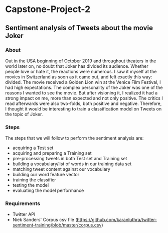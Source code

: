 # Capstone-Project-2

## Sentiment analysis of Tweets about the movie Joker

### About
Out in the USA beginning of October 2019 and throughout theaters in the world later on, no doubt that Joker has divided its audience. Whether people love or hate it, the reactions were numerous. I saw it myself at the movies in Switzerland as soon as it came out, and felt exactly this way: divided. The movie received a Golden Lion win at the Venice Film Festival, I had high expectations. The complex personality of the Joker was one of the reasons I wanted to see the movie. But after visioning it, I realized it had a strong impact on me, more than expected and not only positive. The critics I read afterwards were also two-folds, both positive and negative. Therefore, I thought it would be interesting to train a classification model on Tweets on the topic of Joker.

### Steps
The steps that we will follow to perform the sentiment analysis are:

- acquiring a Test set
- acquiring and preparing a Training set
- pre-processing tweets in both Test set and Training set
- building a vocabulary/list of words in our training data set
- matching tweet content against our vocabulary
- building our word feature vector
- training the classifier
- testing the model
- evaluating the model performance

### Requirements
- Twitter API
- Niek Sanders' Corpus csv file (https://github.com/karanluthra/twitter-sentiment-training/blob/master/corpus.csv)
